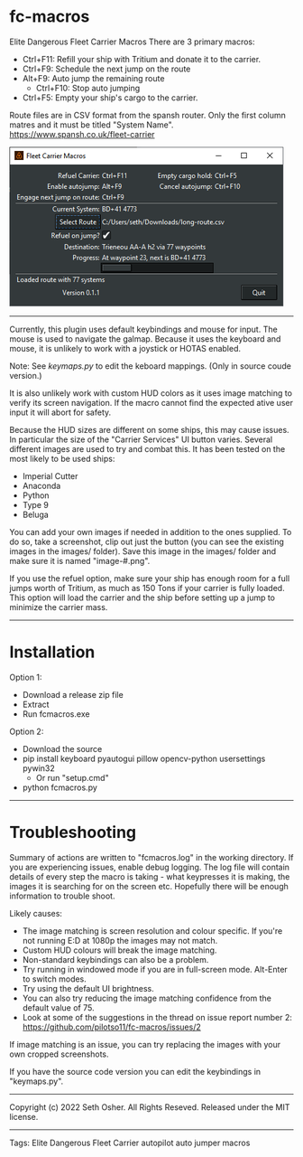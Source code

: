 # fc-macros
Elite Dangerous Fleet Carrier Macros
There are 3 primary macros:
* Ctrl+F11: Refill your ship with Tritium and donate it to the carrier.
* Ctrl+F9: Schedule the next jump on the route
* Alt+F9: Auto jump the remaining route
  * Ctrl+F10: Stop auto jumping
* Ctrl+F5: Empty your ship's cargo to the carrier.

Route files are in CSV format from the spansh router.  Only the first column matres and it must be titled 
"System Name".  https://www.spansh.co.uk/fleet-carrier

![screenshot](images/screenshot.png)

------

Currently, this plugin uses default keybindings and mouse for input.  The mouse is used to navigate the galmap.
Because it uses the keyboard and mouse, it is unlikely to work with a joystick or HOTAS enabled.

Note: See _keymaps.py_ to edit the keboard mappings.  (Only in source coude version.)

It is also unlikely work with custom HUD colors as it uses image
matching to verify its screen navigation.  If the macro cannot find the expected 
ative
user input it will abort for safety.

Because the HUD sizes are different on some ships, this may cause issues.  
In particular the size of the "Carrier Services" UI button varies.
Several different images are used to try and combat this. 
It has been tested on the most likely to be used ships:
* Imperial Cutter
* Anaconda
* Python
* Type 9
* Beluga

You can add your own images if needed in addition to the ones supplied. 
To do so, take a screenshot, clip out just the button (you can see the existing images in the images/ folder).
Save this image in the images/ folder and make sure it is named "image-#.png".

If you use the refuel option, make sure your ship has enough room for a full jumps worth of Tritium, 
as much as 150 Tons if your carrier is fully loaded.   This option will load the carrier and the ship before 
setting up a jump to minimize the carrier mass.

---------------

# Installation

Option 1:
* Download a release zip file
* Extract
* Run fcmacros.exe

Option 2:
* Download the source
* pip install keyboard pyautogui pillow opencv-python usersettings pywin32
  * Or run "setup.cmd"
* python fcmacros.py

-----------------

# Troubleshooting

Summary of actions are written to "fcmacros.log" in the working directory.
If you are experiencing issues, enable debug logging.  The log file will contain
details of every step the macro is taking - what keypresses it is making, 
the images it is searching for on the screen etc.   Hopefully there will be enough
information to trouble shoot.

Likely causes:
* The image matching is screen resolution and colour specific.  If you're not running E:D at 1080p the images may not match.
* Custom HUD colours will break the image matching.
* Non-standard keybindings can also be a problem.
* Try running in windowed mode if you are in full-screen mode.  Alt-Enter to switch modes.
* Try using the default UI brightness.
* You can also try reducing the image matching confidence from the default value of 75.
* Look at some of the suggestions in the thread on issue report number 2: https://github.com/pilotso11/fc-macros/issues/2 

If image matching is an issue, you can try replacing the images with your own cropped screenshots.

If you have the source code version you can edit the keybindings in "keymaps.py".



-----------------

Copyright (c) 2022 Seth Osher. All Rights Reseved.
Released under the MIT license.

------------------
Tags: Elite Dangerous Fleet Carrier autopilot auto jumper macros
